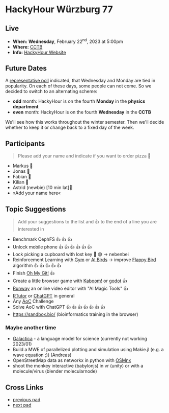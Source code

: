 # HackyHour Würzburg 77

## Live
 - **When:** **Wednesday**, February 22<sup>nd</sup>, 2023 at 5:00pm
 - **Where:** <!-- Physics Department - Seminar Room SE2 in [building P1](https://wueaddress.uni-wuerzburg.de/search/map/3612). --> [CCTB](https://www.google.de/maps/place/Zentrum+f%C3%BCr+Computergest%C3%BCtzte+und+Theoretische+Biologie+(CCTB),+Universit%C3%A4t+W%C3%BCrzburg/@49.7850748,9.9720102,18z/data=!3m1!4b1!4m5!3m4!1s0x47a28fc802e5e8d9:0x6b62d2cbd2e6f094!8m2!3d49.7849749!4d9.9729537)
 - **Info:** [HackyHour Website](http://hackyhour.github.io/Wuerzburg/)

## Future Dates

A [representative poll](https://terminplaner4.dfn.de/u3fGuiEUz9RAj2fL) indicated, that Wednesday and Monday are tied in popularity. On each of these days, some people can not come. So we decided to switch to an alternating scheme:
- **odd** month: HackyHour is on the fourth **Monday** in the **physics department**
- **even** month: HackyHour is on the fourth **Wednesday** in the **CCTB**

We'll see how this works throughout the winter semester. Then we'll decide whether to keep it or change back to a fixed day of the week.

## Participants
> Please add your name and indicate if you want to order pizza :pizza:
 - Markus :pizza:
 - Jonas :pizza:
 - Fabian :pizza:
 - Kilian :pizza:
 - Astrid (newbie) [10 min lat]:pizza:
 - »Add your name here«
 
## Topic Suggestions
> Add your suggestions to the list and :+1: to the end of a line you are interested in

 - Benchmark CephFS :+1: :+1: :+1:
 - Unlock mobile phone :+1: :+1: :+1: :+1: :+1: :+1:
 - Lock picking a cupboard with lost key :closed_lock_with_key: :sweat_smile: → nebenbei
 - Reinforcement Learning with [Gym](https://www.gymlibrary.dev/)  or [AI Birds](http://aibirds.org/) → improve [Flappy Bird](https://github.com/Talendar/flappy-bird-gym) algorithm :+1: :+1: :+1: :+1: :+1:
 - Finish [Oh My Git!](https://ohmygit.org/) :+1:
 - Create a little browser game with [Kaboom!](https://kaboomjs.com/) or [godot](https://godotengine.org/) :+1:
 - [Runway](https://runwayml.com/) an online video editor with "AI Magic Tools" :+1:
 - [RTutor](http://rtutor.ai/) or [ChatGPT](https://chat.openai.com/) in general
 - Any [AoC](https://adventofcode.com/) Challenge
 - Solve AoC with ChatGPT :+1: :+1: :+1: :+1: :+1: :+1: :+1:
 - https://sandbox.bio/ (bioinformatics training in the browser)

### Maybe another time
 - [Galactica](https://galactica.org/) - a language model for science (currently not working 2023/01)
 - Build a MWE of parallelized plotting and simulation using Makie.jl (e.g. a wave equation ;)) (Andreas)
 - OpenStreetMap data as networkx in python with [OSMnx](https://osmnx.readthedocs.io/en/stable/)
 - shoot the monkey interactive (babylonjs) in vr (unity) or with a molecule/virus (blender molecularnode) 

## Cross Links
 - [previous pad](https://hackyhour.github.io/Wuerzburg/pad_archive/HackyHour_Wuerzburg_76)
 - [next pad](https://hackyhour.github.io/Wuerzburg/pad_archive/HackyHour_Wuerzburg_78)
